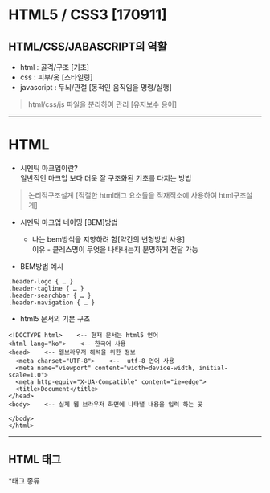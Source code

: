 # HTML5 / CSS3 [170911]
## HTML/CSS/JABASCRIPT의 역활  

* html : 골격/구조 [기초]
* css :  피부/옷 [스타일링]
* javascript : 두뇌/관절 [동적인 움직임을 명령/실행]
>html/css/js 파일을 분리하여 관리 [유지보수 용이]
  
---

# HTML
* 시멘틱 마크업이란?  
 일반적인 마크업 보다 더욱 잘 구조화된 기초를 다지는 방법  
 >논리적구조설계 [적절한 html태그 요소들을 적재적소에 사용하여 html구조설계]
* 시멘틱 마크업 네이밍 [BEM]방법  
  - 나는 bem방식을 지향하려 함[약간의 변형방법 사용]  
  이유 - 클레스명이 무엇을 나타내는지 분명하게 전달 가능  

* BEM방법 예시
 ```
.header-logo { … }
.header-tagline { … }
.header-searchbar { … }
.header-navigation { … }
 ```

* html5 문서의 기본 구조  

```
<!DOCTYPE html>    <-- 현재 문서는 html5 언어     
<html lang="ko">    <-- 한국어 사용 
<head>    <-- 웹브라우저 해석을 위한 정보    
  <meta charset="UTF-8">    <--  utf-8 언어 사용  
  <meta name="viewport" content="width=device-width, initial-scale=1.0">     
  <meta http-equiv="X-UA-Compatible" content="ie=edge">                      
  <title>Document</title>                                                    
</head>                                                             
<body>    <-- 실제 웹 브라우저 화면에 나타낼 내용을 입력 하는 곳
  
</body>
</html>
```

---

## HTML 태그

*태그 종류
